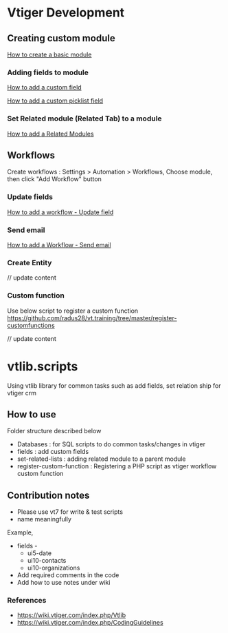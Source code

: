 # Vtiger Development

## Creating custom module
[How to create a basic module](https://drive.google.com/file/d/1kPZgr2-8RYTls0Jug9AmKYejZKBokO4w/view?usp=sharing)

### Adding fields to module
[How to add a custom field](https://drive.google.com/file/d/1hoAOF8rXYhHw_WeftzqwqL4jF_YIulsq/view?usp=sharing)

[How to add a custom picklist field](https://drive.google.com/file/d/1Rss3dS017HD_0N-Nbu7lLwi5_MKWLI7A/view?usp=sharing)

### Set Related module (Related Tab) to a module
[How to add a Related Modules](https://drive.google.com/file/d/1CBvD-f4bWTIUvCWUrhg5AnCrrOfpb9ze/view?usp=sharing)

## Workflows
Create workflows :  Settings > Automation > Workflows,  Choose module, then click "Add Workflow" button
### Update fields
[How to add a workflow - Update field](https://drive.google.com/file/d/13R3TJDuqfn4kKl0-bpwXt7x7RW4QJHiM/view?usp=sharing)

### Send email
[How to add a Workflow - Send email](https://drive.google.com/file/d/11VUR5o1IauQcrV47S6I-k3EZtP25WeJw/view?usp=sharing)

### Create Entity
// update content
### Custom function
Use below script to register a custom function
https://github.com/radus28/vt.training/tree/master/register-customfunctions

// update content


# vtlib.scripts
Using vtlib library for common tasks such as add fields, set relation ship for vtiger crm

## How to use
 Folder structure described below
  * Databases : for SQL scripts to do common tasks/changes in vtiger
  * fields : add custom fields
  * set-related-lists : adding related module to a parent module
  * register-custom-function : Registering a PHP script as vtiger workflow custom function


## Contribution notes
* Please use vt7 for write & test scripts
* name meaningfully

Example,  
  * fields -
    * ui5-date
    * ui10-contacts
    * ui10-organizations
* Add required comments in the code
* Add how to use notes under wiki

### References
* https://wiki.vtiger.com/index.php/Vtlib
* https://wiki.vtiger.com/index.php/CodingGuidelines
